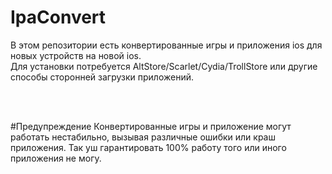 # IpaConvert
В этом репозитории есть конвертированные игры и приложения ios для новых устройств на новой ios. <br>
Для установки потребуется AltStore/Scarlet/Cydia/TrollStore или другие способы сторонней загрузки приложений. <br>

<br>
<br>

#Предупреждение
Конвертированные игры и приложение могут работать нестабильно, вызывая различные ошибки или краш приложения. Так уш гарантировать 100% работу того или иного приложения не могу.
